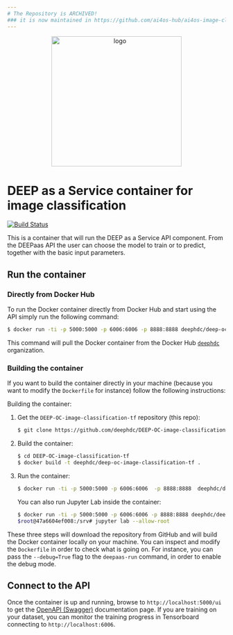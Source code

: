 ```yaml
---
# The Repository is ARCHIVED!
### it is now maintained in https://github.com/ai4os-hub/ai4os-image-classification-tf/
---
```


<div align="center">
<img src="https://marketplace.deep-hybrid-datacloud.eu/images/logo-deep.png" alt="logo" width="300"/>
</div>

# DEEP as a Service container for image classification

[![Build Status](https://jenkins.indigo-datacloud.eu/buildStatus/icon?job=Pipeline-as-code/DEEP-OC-org/DEEP-OC-image-classification-tf/master)](https://jenkins.indigo-datacloud.eu/job/Pipeline-as-code/job/DEEP-OC-org/job/DEEP-OC-image-classification-tf/job/master)

This is a container that will run the DEEP as a Service API component. From the DEEPaas API the user can choose the model
 to train or to predict, together with the basic input parameters.


## Run the container

### Directly from Docker Hub

To run the Docker container directly from Docker Hub and start using the API
simply run the following command:

```bash
$ docker run -ti -p 5000:5000 -p 6006:6006 -p 8888:8888 deephdc/deep-oc-image-classification-tf
```

This command will pull the Docker container from the Docker Hub
[`deephdc`](https://hub.docker.com/u/deephdc/) organization.

### Building the container

If you want to build the container directly in your machine (because you want
to modify the `Dockerfile` for instance) follow the following instructions:

Building the container:

1. Get the `DEEP-OC-image-classification-tf` repository (this repo):

    ```bash
    $ git clone https://github.com/deephdc/DEEP-OC-image-classification-tf
    ```

2. Build the container:

    ```bash
    $ cd DEEP-OC-image-classification-tf
    $ docker build -t deephdc/deep-oc-image-classification-tf .
    ```

3. Run the container:

    ```bash
    $ docker run -ti -p 5000:5000 -p 6006:6006  -p 8888:8888  deephdc/deep-oc-image-classification-tf
    ```
   
   You can also run Jupyter Lab inside the container:
   
   ```bash
   $ docker run -ti -p 5000:5000 -p 6006:6006 -p 8888:8888 deephdc/deep-oc-image-classification-tf /bin/bash
   $root@47a6604ef008:/srv# jupyter lab --allow-root
   ```
   
These three steps will download the repository from GitHub and will build the
Docker container locally on your machine. You can inspect and modify the
`Dockerfile` in order to check what is going on. For instance, you can pass the
`--debug=True` flag to the `deepaas-run` command, in order to enable the debug
mode.


## Connect to the API

Once the container is up and running, browse to `http://localhost:5000/ui` to get
the [OpenAPI (Swagger)](https://www.openapis.org/) documentation page. If you are
training on your dataset, you can monitor the training progress in Tensorboard 
connecting to `http://localhost:6006`. 

